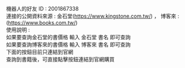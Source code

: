 機器⼈的好友 ID : 2001867338  
連接的公開資料來源 : 金石堂(https://www.kingstone.com.tw/) ， 博客來 : (https://www.books.com.tw/)  
使⽤說明 :  
          如果要查詢金石堂的書價格 輸入 金石堂 書名 即可查詢  
          如果要查詢博客來的書價格 輸入 博客來 書名 即可查詢  
          下面的按鈕目前只連結到官網  
          查詢到書籍後，可直接點擊按鈕連結到官網購買  
